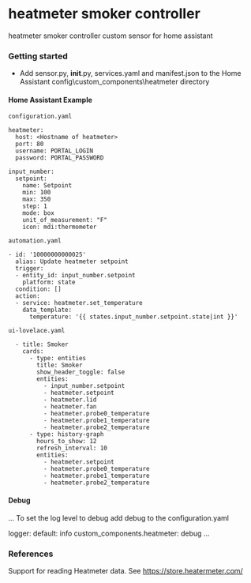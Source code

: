 # heatmeter smoker controller
heatmeter smoker controller custom sensor for home assistant

### Getting started

* Add sensor.py, __init__.py, services.yaml and manifest.json to the Home Assistant config\custom_components\heatmeter directory

#### Home Assistant Example

```
configuration.yaml

heatmeter:
  host: <Hostname of heatmeter>
  port: 80
  username: PORTAL_LOGIN
  password: PORTAL_PASSWORD

input_number:
  setpoint:
    name: Setpoint
    min: 100
    max: 350
    step: 1   
    mode: box    
    unit_of_measurement: "F"
    icon: mdi:thermometer
```
```
automation.yaml

- id: '10000000000025'
  alias: Update heatmeter setpoint
  trigger:
  - entity_id: input_number.setpoint
    platform: state
  condition: []
  action:
  - service: heatmeter.set_temperature
    data_template:
      temperature: '{{ states.input_number.setpoint.state|int }}'
```
```
ui-lovelace.yaml

  - title: Smoker
    cards:
      - type: entities
        title: Smoker
        show_header_toggle: false
        entities:
          - input_number.setpoint
          - heatmeter.setpoint
          - heatmeter.lid
          - heatmeter.fan
          - heatmeter.probe0_temperature
          - heatmeter.probe1_temperature
          - heatmeter.probe2_temperature
      - type: history-graph
        hours_to_show: 12
        refresh_interval: 10
        entities:
          - heatmeter.setpoint
          - heatmeter.probe0_temperature
          - heatmeter.probe1_temperature
          - heatmeter.probe2_temperature

```

#### Debug
...
To set the log level to debug add debug to the configuration.yaml

logger:
  default: info
    custom_components.heatmeter: debug
...


### References
Support for reading Heatmeter data. See https://store.heatermeter.com/
